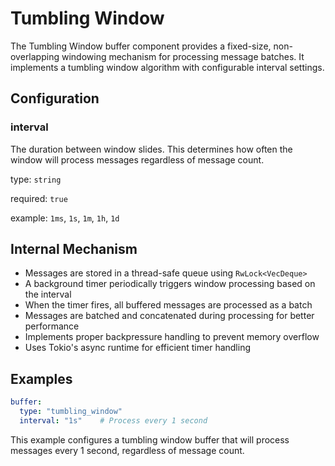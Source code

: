 # Tumbling Window

The Tumbling Window buffer component provides a fixed-size, non-overlapping windowing mechanism for processing message batches. It implements a tumbling window algorithm with configurable interval settings.

## Configuration

### **interval**

The duration between window slides. This determines how often the window will process messages regardless of message count.

type: `string`

required: `true`

example: `1ms`, `1s`, `1m`, `1h`, `1d`

## Internal Mechanism

- Messages are stored in a thread-safe queue using `RwLock<VecDeque>`
- A background timer periodically triggers window processing based on the interval
- When the timer fires, all buffered messages are processed as a batch
- Messages are batched and concatenated during processing for better performance
- Implements proper backpressure handling to prevent memory overflow
- Uses Tokio's async runtime for efficient timer handling

## Examples

```yaml
buffer:
  type: "tumbling_window"
  interval: "1s"    # Process every 1 second
```

This example configures a tumbling window buffer that will process messages every 1 second, regardless of message count.